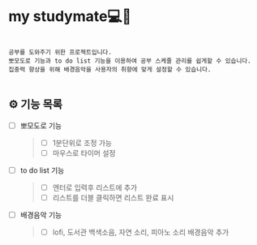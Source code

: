 # my studymate💻📖

<pre>
<code>
공부를 도와주기 위한 프로젝트입니다.
뽀모도로 기능과 to do list 기능을 이용하여 공부 스케줄 관리를 쉽게할 수 있습니다.
집중력 향상을 위해 배경음악을 사용자의 취향에 맞게 설정할 수 있습니다.
</code>
</pre>

## ⚙ 기능 목록

- [ ] 뽀모도로 기능

  > - [ ] 1분단위로 조정 가능
  > - [ ] 마우스로 타이머 설정

- [ ] to do list 기능

  > - [ ] 엔터로 입력후 리스트에 추가
  > - [ ] 리스트를 더블 클릭하면 리스트 완료 표시

- [ ] 배경음악 기능
  > - [ ] lofi, 도서관 백색소음, 자연 소리, 피아노 소리 배경음악 추가
